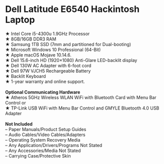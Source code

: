 # Dell Latitude E6540 Hackintosh Laptop<br>
★ Intel Core i5-4300u 1.9GHz Processor<br>
★ 8GB/16GB DDR3 RAM<br>
★ Samsung 1TB SSD (7mm and partitioned for Dual-booting)<br>
★ Microsoft Windows 10 Professional (64-Bit)<br>
★ Apple macOS Mojave 10.14.6.<br>
★ Dell 15.6-inch HD (1920×1080) Anti-Glare LED-backlit display<br>
★ Dell 130W AC Adapter with 6-foot cord<br>
★ Dell 97W VJCH5 Rechargeable Battery<br>
★ Backlit Keyboard<br>
★ 1-year warranty and online support.<br>
<br>
<strong>Optional Communicating Hardware</strong><br>
★ Atheros 5GHz Wireless WLAN WiFi with Bluetooth Card with Menu Bar Control or<br>
★ TP-Link USB WiFi with Menu Bar Control and GMYLE Bluetooth 4.0 USB Adapter<br>
<br>
<strong>Not Included</strong><br>
– Paper Manuals/Product Setup Guides<br>
– Audio Cables/Video Cables/Adapters<br>
– Operating System Recovery Media<br>
– Any Application/Drivers/Programs Not Stated<br>
– Any Accessories/Media Not Stated<br>
– Carrying Case/Protective Skin<br>
